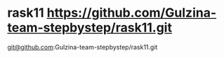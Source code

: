 # rask11 https://github.com/Gulzina-team-stepbystep/rask11.git 
git@github.com:Gulzina-team-stepbystep/rask11.git  
